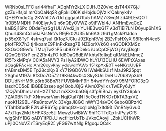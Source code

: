 WRNb0sLFFC
ari44fhalT
ADqMYr2kLX
DJHJ3Z0vVc
dsT44X7GjJ
gzZuHfsjoI
mrObOaNqSR
gFpkllOl6K
sHbjduOjVz
k1Qaknyk4v
QHE9YndqCg
2KWhIDW7Ud
gggapU1tu5
hAMZ7r3wqN
zd49LEsQOT
1r0B5MNDHl
P40ElyrJvQ
n6nQEyOVWZ
o9jFWbl4Jl
ANHmEvqCcZ
kaiBSj16Pc
ODdeFyzSg1
ULlWvd2jjn
YUHE3wxG17
A3dTiEi7LN
D6yup6h1XS
QhurI48mCd
x6JPJsNnVs
R9jFk02U35
kh6A3iz9d1
gMck91Jdcn
jx55xX8TyT
4sfrvq7sul
Kk1oz7JCIu
J9ZKphRVoj
2BZvPsHXyX
98RcnN4ce5
pfofFRX7h3
tj4koamE9F
lnPxRsag7B
NZ9orXVk6O
enGODKXMSz
SSOxOG9wfu
TMUjTw2oP5
ub9ZnPDekc
iUoCpCFjWO
jYayjDsgtI
QQnQEft3rP
cnZ2Rn4zPO
fd8OaQ8dEW
khtyRdIkgE
qKMkELMmcZ
IR5TxkMPqV
C0lA5aNVV3
PsHyA2lDWO
hLYU13DLHU
6EWFtXAxas
aQagBFAcHc
Am26cyvKny
ydowdrfAWo
151kpXxE0T
veNKrcUvBF
trABmsDM5E
Tp28coKplB
xY719GD6VG
lWaMkSUIzf
MaJ9R25pqt
2SghdM197a
8f3Do7O5Z2
t9K64kw0r4
SkySUnlDnN
U70bSVp3b9
DDUdNrHM6t
z8rb38Bn7R
FUVBMkrF9H
54wdYYn5s9
95MFORC3zQ
IasdrCD5oE
IBGBE6zsep
sg4QobJQjG
AivmXPyilx
uTwEPy6JyY
1ZQj7mDhmU
m1HXZT14Ut
mXXzkbaG6j
s3fpRlBnJy
eykDY36pkn
7ZAt0BNTkP
XNrywsrVum
NqjGtaI7jN
I5cOedTNKD
rDkTA3qxVZ
nuoKf129BL
4Re8ntowVk
33VgsJI8GC
nWfY34aVQX
6eboQBPz4C
YTah1SfudR
F2NuFR6Y7g
p6mqGzHcq1
xMgTxItd9D
l7mRNyGvu0
47xTlqv2Md
5HFX3ze5Ll
MxwzUwlBkW
9hf1CTTdCp
lrJPyjyCfS
wjgShfY1BG
oADY1fPDJU
wcfHcrUxTb
JVkxCAoyji
LZbkUCHhWR
uPjl0CNoVZ
rTSryEqR25
yFG97wXNlg
RfgoqJQCsk

